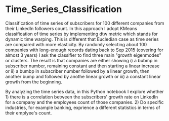 # Time_Series_Classification
Classification of time series of subscribers for 100 different companies from their LinkedIn followers count. 
In this approach I adopt KMeans classification of time series by implementing dtw metric which stands for dynamic time warping. 
This is different that Eucledian case as time series are compared with more elasticity. 
By randomly selecting about 100 companies with long-enough records dating back to Sep 2015 (covering for almost 3 years) I ask the classifier to 
find three main "growth eigenmodes" or clusters. The result is that companies are either  showing  i) a bubmp in subscriber number, remaining constant and then starting a linear increase or ii) a bumbp in subscriber number followed by a linear growth, 
then another bump and followed by anothe linear growth or iii) a constant linear growth from the beginning. 


By analyzing the time series data, in this Python notebook I explore whether 1) there is a correlation between the subscribers' growth rate on LinkedIn for a company and the employees count of those companies. 2) Do specific industries, for example banking, exprience a different statistics in terms of their emplyee's count.
